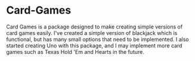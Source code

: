 # Card-Games
Card Games is a package designed to make creating simple versions of card games easily. I've created a simple version of blackjack which is functional, but has many small options that need to be implemented. I also started creating Uno with this package, and I may implement more card games such as Texas Hold 'Em and Hearts in the future.

